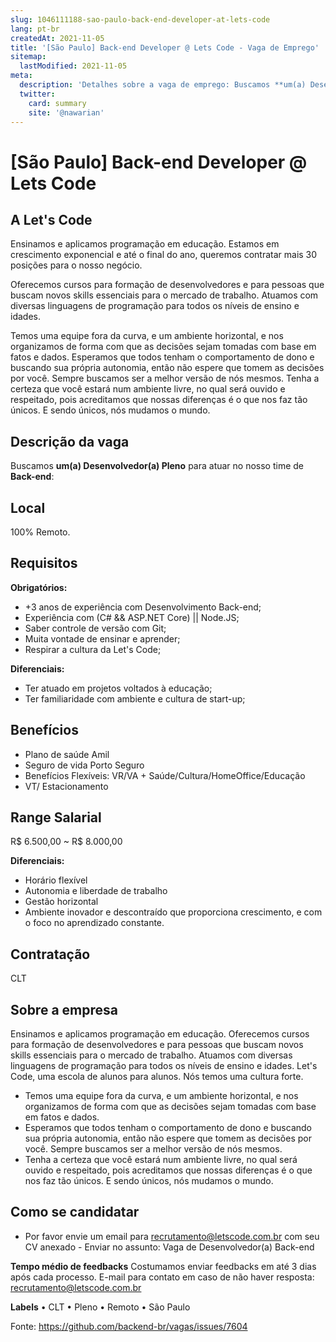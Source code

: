 ```yaml
---
slug: 1046111188-sao-paulo-back-end-developer-at-lets-code
lang: pt-br
createdAt: 2021-11-05
title: '[São Paulo] Back-end Developer @ Lets Code - Vaga de Emprego'
sitemap:
  lastModified: 2021-11-05
meta:
  description: 'Detalhes sobre a vaga de emprego: Buscamos **um(a) Desenvolvedor(a) Pleno** para atuar no nosso time de **Back-end**:'
  twitter:
    card: summary
    site: '@nawarian'
---
```


# [São Paulo] Back-end Developer @ Lets Code

## A Let's Code

Ensinamos e aplicamos programação em educação. Estamos em crescimento exponencial e até o final do ano, queremos contratar mais 30 posições para o nosso negócio.

Oferecemos cursos para formação de desenvolvedores e para pessoas que buscam novos skills essenciais para o mercado de trabalho. Atuamos com diversas linguagens de programação para todos os níveis de ensino e idades.

Temos uma equipe fora da curva, e um ambiente horizontal, e nos organizamos de forma com que as decisões sejam tomadas com base em fatos e dados.
Esperamos que todos tenham o comportamento de dono e buscando sua própria autonomia, então não espere que tomem as decisões por você. Sempre buscamos ser a melhor versão de nós mesmos.
Tenha a certeza que você estará num ambiente livre, no qual será ouvido e respeitado, pois acreditamos que nossas diferenças é o que nos faz tão únicos. E sendo únicos, nós mudamos o mundo.

## Descrição da vaga

Buscamos **um(a) Desenvolvedor(a) Pleno** para atuar no nosso time de **Back-end**: 

## Local

100% Remoto.

## Requisitos

**Obrigatórios:**
- +3 anos de experiência com Desenvolvimento Back-end;
- Experiência com (C# && ASP.NET Core) || Node.JS;
- Saber controle de versão com Git;
- Muita vontade de ensinar e aprender;
- Respirar a cultura da Let's Code;

**Diferenciais:**
- Ter atuado em projetos voltados à educação;
- Ter familiaridade com ambiente e cultura de start-up;

## Benefícios

- Plano de saúde Amil
- Seguro de vida Porto Seguro
- Benefícios Flexíveis: VR/VA + Saúde/Cultura/HomeOffice/Educação
- VT/ Estacionamento

## Range Salarial
R$ 6.500,00 ~ R$ 8.000,00

**Diferenciais:**

- Horário flexível
- Autonomia e liberdade de trabalho
- Gestão horizontal
- Ambiente inovador e descontraído que proporciona crescimento, e com o foco no aprendizado constante.

## Contratação

CLT

## Sobre a empresa

Ensinamos e aplicamos programação em educação.
Oferecemos cursos para formação de desenvolvedores e para pessoas que buscam novos skills essenciais para o mercado de trabalho. Atuamos com diversas linguagens de programação para todos os níveis de ensino e idades.
Let's Code, uma escola de alunos para alunos.
Nós temos uma cultura forte.
- Temos uma equipe fora da curva, e um ambiente horizontal, e nos organizamos de forma com que as decisões sejam tomadas com base em fatos e dados.
- Esperamos que todos tenham o comportamento de dono e buscando sua própria autonomia, então não espere que tomem as decisões por você. Sempre buscamos ser a melhor versão de nós mesmos.
- Tenha a certeza que você estará num ambiente livre, no qual será ouvido e respeitado, pois acreditamos que nossas diferenças é o que nos faz tão únicos. E sendo únicos, nós mudamos o mundo.

## Como se candidatar

- Por favor envie um email para recrutamento@letscode.com.br com seu CV anexado - Enviar no assunto: Vaga de Desenvolvedor(a) Back-end

**Tempo médio de feedbacks**
Costumamos enviar feedbacks em até 3 dias após cada processo.
E-mail para contato em caso de não haver resposta: recrutamento@letscode.com.br

**Labels**
• CLT
• Pleno
• Remoto
• São Paulo

Fonte: https://github.com/backend-br/vagas/issues/7604